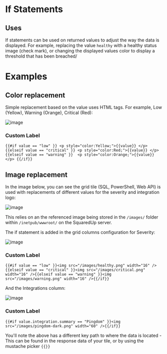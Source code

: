 # If Statements
## Uses

If statements can be used on returned values to adjust the way the data is displayed. For example, replacing the value ```healthy``` with a healthy status image (check mark), or changing the displayed values color to display a threshold that has been breached/


# Examples
## Color replacement
Simple replacement based on the value uses HTML tags. For example, Low (Yellow), Warning (Orange), Critical (Red):

![image](https://user-images.githubusercontent.com/45064152/125918677-0844f670-8b79-4deb-af1a-290bd886f980.png)

### Custom Label

```{{#if value == "low" }} <p style="color:Yellow;">{{value}} </p> {{elseif value == "critical" }} <p style="color:Red;">{{value}} </p>{{elseif value == "warning" }}  <p style="color:Orange;">{{value}} </p> {{/if}}```

## Image replacement
In the image below, you can see the grid tile (SQL, PowerShell, Web API) is used with replacements of different values for the severity and integration logo:

![image](https://user-images.githubusercontent.com/45064152/125915926-e30ec5d6-c685-43dd-a6b3-749d46665e41.png)

This relies on an the referenced image being stored in the ```/images/``` folder within ```/inetpub/wwwroot/``` on the SquaredUp server.

The if statement is added in the grid columns configuration for Severity:

![image](https://user-images.githubusercontent.com/45064152/125916323-a3ca51d4-86b9-436c-ae66-35b1f3904f4a.png)

### Custom Label

```{{#if value == "low" }}<img src="/images/healthy.png" width="16" />{{elseif value == "critical" }}<img src="/images/critical.png" width="16" />{{elseif value == "warning" }}<img src="/images/warning.png" width="16" />{{/if}}```

And the Integrations column:

![image](https://user-images.githubusercontent.com/45064152/125917819-5cc1feb7-3e83-4c68-9412-2e91cde23c86.png)

### Custom Label

```{{#if value.integration.summary == "Pingdom" }}<img src="/images/pingdom-dark.png" width="60" />{{/if}}```

You'll note the above has a different key path to where the data is located - This can be found in the response data of your tile, or by using the mustache picker ```{{}}```
